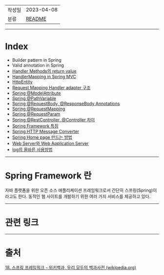 |             |                     |
|:------------|:--------------------|
| 작성일         | 2023-04-08 |
|   분류        |            [README](../README.md)         |

---
# Index

- Builder pattern in Spring
- Valid annotation in Spring
- [Handler Methods의 return value](Handler%20Methods의%20return%20value.md)
- [HandlerMapping in Spring MVC](HandlerMapping%20in%20Spring%20MVC.md)
- [HttpEntity](HttpEntity.md)
- [Request Mapping Handler adapter 구조](Request%20Mapping%20Handler%20adapter%20구조.md)
- [Spring @ModelAttribute](Spring%20@ModelAttribute.md)
- [Spring @PathVariable](Spring%20@PathVariable.md)
- [Spring @RequestBody, @ResponseBody Annotations](Spring%20@RequestBody,%20@ResponseBody%20Annotations.md)
- [Spring @RequestMapping](Spring%20@RequestMapping.md)
- [Spring @RequestParam](Spring%20@RequestParam.md)
- [Spring @RestController, @Controller 차이](Spring%20@RestController,%20@Controller%20차이.md)
- [Spring Framework 특징](Spring%20Framework%20특징.md)
- [Spring HTTP Message Converter](Spring%20HTTP%20Message%20Converter.md)
- [Spring Home page 만드는 방법](Spring%20Home%20page%20만드는%20방법.md)
- [Web Server와 Web Application Server](Web%20Server와%20Web%20Application%20Server.md)
- [log의 올바른 사용방법](log의%20올바른%20사용방법.md)

---
# Spring Framework 란

자바 플랫폼을 위한 오픈 소스 애플리케이션 프레임워크로서 간단히 스프링(Spring)이라고도 한다. 동적인 웹 사이트를 개발하기 위한 여러 가지 서비스를 제공하고 있다.

---
# 관련 링크

---

# 출처

[18. 스프링 프레임워크 - 위키백과, 우리 모두의 백과사전 (wikipedia.org)](https://ko.wikipedia.org/wiki/%EC%8A%A4%ED%94%84%EB%A7%81_%ED%94%84%EB%A0%88%EC%9E%84%EC%9B%8C%ED%81%AC)
